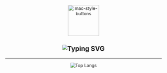 <!-- Mac-style terminal with green typing text -->

<div align="center">

<!-- Title bar -->
<img src="https://raw.githubusercontent.com/Herin7/herin7/main/terminal-icons.svg" width="100" alt="mac-style-buttons"/>

<!-- Typing effect -->
<h2>
  <img src="https://readme-typing-svg.demolab.com?font=Fira+Code&pause=1000&color=00FF00&center=true&vCenter=true&width=435&lines=$+Hey,+I'm+Muhammad+Isamel+%3A)" alt="Typing SVG" />
</h2>

</div>

---

<!-- Language stats -->
<div align="center">

![Top Langs](https://github-readme-stats.vercel.app/api/top-langs/?username=YourGitHubUsername&layout=compact&theme=radical&hide_progress=true)

</div>
